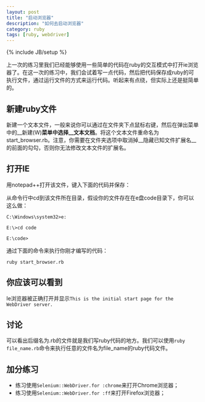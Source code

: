 ```yaml
---
layout: post
title: "启动浏览器"
description: "如何去启动浏览器"
category: ruby
tags: [ruby, webdriver]
---
```

{% include JB/setup %}

上一次的练习里我们已经能够使用一些简单的代码在ruby的交互模式中打开ie浏览器了。在这一次的练习中，我们会试着写一点代码，然后把代码保存成ruby的可执行文件，通过运行文件的方式来运行代码。听起来有点绕，但实际上还是挺简单的。

新建ruby文件
-------------
新建一个文本文件，一般来说你可以通过在文件夹下点鼠标右键，然后在弹出菜单中的__新建(W)__菜单中选择__文本文档__。将这个文本文件重命名为start\_browser.rb。注意，你需要在文件夹选项中取消掉__隐藏已知文件扩展名__的前面的勾勾，否则你无法修改文本文件的扩展名。

打开IE
--------
用notepad++打开该文件，键入下面的代码并保存：
<script src="https://gist.github.com/easonhan007/5552724.js"></script>

从命令行中cd到该文件所在目录，假设你的文件存在在e盘code目录下，你可以这么做：

	C:\Windows\system32>e:

	E:\>cd code

	E:\code>

通过下面的命令来执行你刚才编写的代码：

	ruby start_browser.rb

你应该可以看到
--------------

Ie浏览器被正确打开并显示```This is the initial start page for the WebDriver server.```

讨论
----
可以看出后缀名为.rb的文件就是我们写ruby代码的地方。我们可以使用```ruby file_name.rb```命令来执行任意的文件名为file_name的ruby代码文件。

加分练习
-------

* 练习使用```Selenium::WebDriver.for :chrome```来打开Chrome浏览器；
* 练习使用```Selenium::WebDriver.for :ff```来打开Firefox浏览器；
